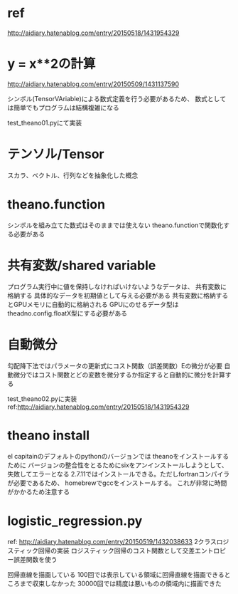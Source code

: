 # ref
http://aidiary.hatenablog.com/entry/20150518/1431954329

# y = x**2の計算
http://aidiary.hatenablog.com/entry/20150509/1431137590

シンボル(TensorVAriable)による数式定義を行う必要があるため、
数式としては簡単でもプログラムは結構複雑になる

test_theano01.pyにて実装

# テンソル/Tensor
スカラ、ベクトル、行列などを抽象化した概念

# theano.function
シンボルを組み立てた数式はそのままでは使えない
theano.functionで関数化する必要がある

# 共有変数/shared variable
プログラム実行中に値を保持しなければいけないようなデータは、
共有変数に格納する
具体的なデータを初期値として与える必要がある
共有変数に格納するとGPUメモリに自動的に格納される
GPUにのせるデータ型はtheadno.config.floatX型にする必要がある

# 自動微分
勾配降下法ではパラメータの更新式にコスト関数（誤差関数）Eの微分が必要
自動微分ではコスト関数とどの変数を微分するか指定すると自動的に微分を計算する

test_theano02.pyに実装
ref:http://aidiary.hatenablog.com/entry/20150518/1431954329

# theano install
el capitainのデフォルトのpythonのバージョンでは
theanoをインストールするために
バージョンの整合性をとるためにsixをアンインストールしようとして、
失敗してエラーとなる
2.7.11ではインストールできる。ただしfortranコンパイラが必要であるため、
homebrewでgccをインストールする。
これが非常に時間がかかるため注意する

# logistic_regression.py
ref:
 http://aidiary.hatenablog.com/entry/20150519/1432038633
2クラスロジスティック回帰の実装
ロジスティック回帰のコスト関数として交差エントロピー誤差関数を使う

回帰直線を描画している
100回では表示している領域に回帰直線を描画できるところまで収束しなかった
30000回では精度は悪いものの領域内に描画できた
